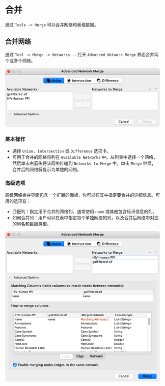 # 合并

通过 `Tools -> Merge` 可以合并网络和表格数据。

## 合并网络

通过 `Tool -> Merge -> Networks...` 打开 `Advanced Network Merge` 界面合并两个或多个网络。

![](images/merge/advanced-network-merge.png)

### 基本操作

- 选择 `Union`，`Intersection` 或 `Difference` 选项卡。
- 可用于合并的网络将列在 `Available Networks` 中。从列表中选择一个网络，然后单击右箭头将该网络传输到 `Networks to Merge` 中。单击 `Merge` 继续，合并后的网络将显示为单独的网络。

### 高级选项

高级网络合并界面包含一个扩展的面板，你可以在其中指定要合并的详细信息。可用的选项有：

- 匹配列：指定用于合并的网络列。通常使用 `name` 或其他包含标识信息的列。
- 如何合并列：用户可以在表中指定每个单独网络的列，以及合并后网络中对应的列名和数据类型。

![](images/merge/advanced-network-merge-options.png)
